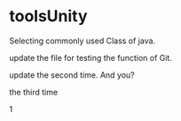 # toolsUnity
Selecting commonly used Class of java.


update the file for testing the function of Git.


update the second time. And you?




the third time

1